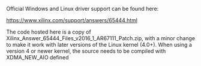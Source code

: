 
Official Windows and Linux driver support can be found here:

https://www.xilinx.com/support/answers/65444.html

The code hosted here is a copy of Xilinx_Answer_65444_Files_v2016_1_AR67111_Patch.zip, with a minor change
to make it work with later versions of the Linux kernel (4.0+). When using a version 4 or newer kernel,
the source needs to be compiled with XDMA_NEW_AIO defined



